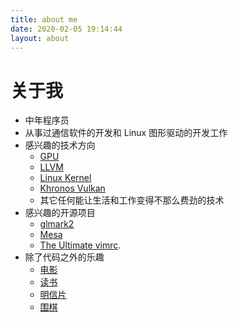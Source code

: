 ```yaml
---
title: about me
date: 2020-02-05 19:14:44
layout: about
---
```


# 关于我

- 中年程序员
- 从事过通信软件的开发和 Linux 图形驱动的开发工作
- 感兴趣的技术方向
    * [GPU](https://insight.sietium.com/)
    * [LLVM](https://github.com/lucmann/llvm-project/tree/test-based-14.0.5)
    * [Linux Kernel](https://git.kernel.org/pub/scm/linux/kernel/git)
    * [Khronos Vulkan](https://www.khronos.org/registry/vulkan/)
    * 其它任何能让生活和工作变得不那么费劲的技术
- 感兴趣的开源项目
    * [glmark2](https://github.com/glmark2/glmark2/commits?author=lucmann)
    * [Mesa](https://gitlab.freedesktop.org/mesa/mesa/-/merge_requests/11515)
    * [The Ultimate vimrc](https://github.com/amix/vimrc).
- 除了代码之外的乐趣
    * [电影](https://movie.douban.com/)
    * [读书](https://zh.z-lib.org/)
    * [明信片](https://www.postcrossing.com/)
    * [围棋](http://www.eweiqi.com/)

